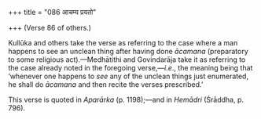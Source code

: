 +++
title = "086 आचम्य प्रयतो"

+++
(Verse 86 of others.)

Kullūka and others take the verse as referring to the case where a man
happens to see an unclean thing after having done *ācamana* (preparatory
to some religious act).—Medhātithi and Govindarāja take it as referring
to the case already noted in the foregoing verse,—*i.e*., the meaning
being that ‘whenever one happens to *see* any of the unclean things just
enumerated, he shall do *ācamana* and then recite the verses
prescribed.’

This verse is quoted in *Aparārka* (p. 1198);—and in *Hemādri* (Śrāddha,
p. 796).


